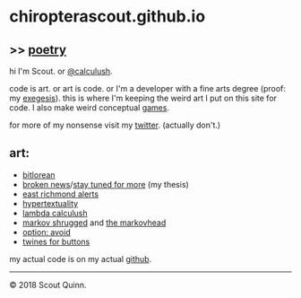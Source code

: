 # chiropterascout.github.io

## >> [poetry](poetry)

hi I'm Scout. or [@calculush](https://twitter.com/calculush).

code is art. or art is code. or I'm a developer with a fine arts degree (proof: my [exegesis](https://chiropterascout.github.io/exegesis)). this is where I'm keeping the weird art I put on this site for code. I also make weird conceptual [games](https://calculush.gq).

for more of my nonsense visit my [twitter](https://twitter.com/calculush). (actually don't.)

## art:
* [bitlorean](https://bitlorean.herokuapp.com)
* [broken news](http://constanceari.org/portfolio/broken-news/)/[stay tuned for more](http://stay-tuned-for-more.herokuapp.com/) (my thesis)
* [east richmond alerts](https://twitter.com/ERichmondAlerts)
* [hypertextuality](https://hypertexuality.herokuapp.com/ww7.html)
* [lambda calculush](https://twitter.com/lambdacalculush)
* [markov shrugged](markov-shrugged) and [the markovhead](the-markovhead)
* [option: avoid](http://option-avoid.herokuapp.com/)
* [twines for buttons](https://calculush.gq)

my actual code is on my actual [github](https://github.com/chiropterascout).

---

© 2018 Scout Quinn.
